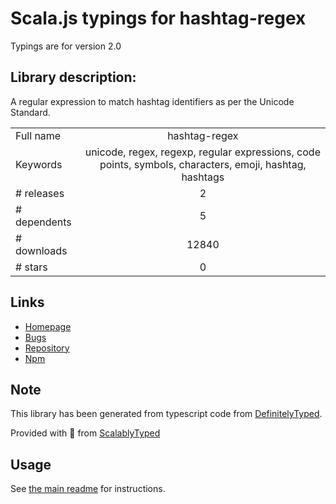 
# Scala.js typings for hashtag-regex

Typings are for version 2.0

## Library description:
A regular expression to match hashtag identifiers as per the Unicode Standard.

|                    |                 |
| ------------------ | :-------------: |
| Full name          | hashtag-regex |
| Keywords           | unicode, regex, regexp, regular expressions, code points, symbols, characters, emoji, hashtag, hashtags |
| # releases         | 2 |
| # dependents       | 5 |
| # downloads        | 12840 |
| # stars            | 0 |

## Links
- [Homepage](https://github.com/mathiasbynens/hashtag-regex#readme)
- [Bugs](https://github.com/mathiasbynens/hashtag-regex/issues)
- [Repository](https://github.com/mathiasbynens/hashtag-regex)
- [Npm](https://www.npmjs.com/package/hashtag-regex)
    


## Note
This library has been generated from typescript code from [DefinitelyTyped](https://definitelytyped.org).

Provided with :purple_heart: from [ScalablyTyped](https://github.com/oyvindberg/ScalablyTyped)

## Usage
See [the main readme](../../readme.md) for instructions.


